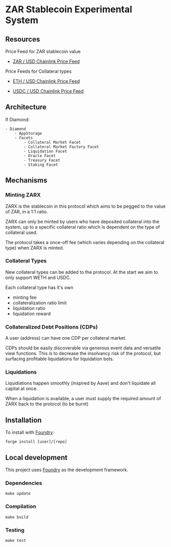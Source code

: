 # ZAR Stablecoin Experimental System

## Resources

Price Feed for ZAR stablecoin value

- [ZAR / USD Chainlink Price Feed](https://data.chain.link/ethereum/mainnet/fiat/zar-usd)

Price Feeds for Collateral types

- [ETH / USD Chainlink Price Feed](https://data.chain.link/ethereum/mainnet/crypto-usd/eth-usd)

- [USDC / USD Chainlink Price Feed](https://data.chain.link/ethereum/mainnet/stablecoins/usdc-usd)

## Architecture

If Diamond:
```
- Diamond
    - AppStorage
    - Facets
        - Collateral Market Facet
        - Collateral Market Factory Facet
        - Liquidation Facet
        - Oracle Facet
        - Treasury Facet
        - Staking Facet
```

## Mechanisms

### Minting ZARX

ZARX is the stablecoin in this protocol which aims to be pegged to the value of ZAR, in a 1:1 ratio.

ZARX can only be minted by users who have deposited collateral into the system, up to a specific collateral ratio which is dependent on the type of collateral used.

The protocol takes a once-off fee (which varies depending on the collateral type) when ZARX is minted.

### Collateral Types

New collateral types can be added to the protocol. At the start we aim to only support WETH and USDC.

Each collateral type has it's own
 - minting fee
 - collateralization ratio limit
 - liquidation ratio
 - liquidation reward

### Collateralized Debt Positions (CDPs)

A user (address) can have one CDP per collateral market.

CDPs should be easily discoverable via generous event data and versatile view functions. This is to decrease the insolvancy risk of the protocol, but surfacing profitable liquidations for liquidation bots.



### Liquidations

Liquidiations happen smoothly (inspired by Aave) and don't liquidate all capital at once.

<!-- TODO smooth liquidation research needed -->

When a liquidation is available, a user must supply the required amount of ZARX back to the protocol (to be burnt)




## Installation

To install with [Foundry](https://github.com/gakonst/foundry):

```
forge install [user]/[repo]
```

## Local development

This project uses [Foundry](https://github.com/gakonst/foundry) as the development framework.

### Dependencies

```
make update
```

### Compilation

```
make build
```

### Testing

```
make test
```
